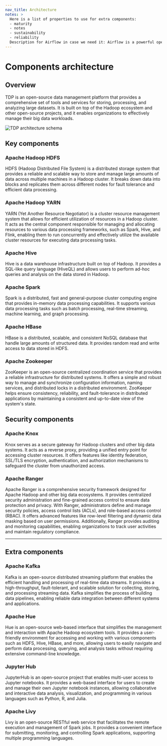 ```yaml
---
nav_title: Architecture
notes: >
  Here is a list of properties to use for extra components:
  - maturity
  - notes
  - sustainability
  - reliability
  Description for Airflow in case we need it: Airflow is a powerful open-source platform designed for programmatically creating, scheduling, and monitoring workflows. With Airflow, users can define complex workflows as code, set task dependencies, and automate the execution of tasks. It offers a web-based user interface that allows easy management and visualization of workflows. Airflow is widely used for data pipeline orchestration, ETL processes, and workflow automation in the data engineering and data science domains.
---
```


# Components architecture

## Overview

TDP is an open-source data management platform that provides a comprehensive set of tools and services for storing, processing, and analyzing large datasets. It is built on top of the Hadoop ecosystem and other open-source projects, and it enables organizations to effectively manage their big data workloads.

![TDP architecture schema](https://raw.githubusercontent.com/TOSIT-IO/tdp-website/feat/david-page-architecture/content/assets/architecture.png)

## Key components

### Apache Hadoop HDFS

HDFS (Hadoop Distributed File System) is a distributed storage system that provides a reliable and scalable way to store and manage large amounts of data across multiple machines in a Hadoop cluster. It breaks down data into blocks and replicates them across different nodes for fault tolerance and efficient data processing.

### Apache Hadoop YARN

YARN (Yet Another Resource Negotiator) is a cluster resource management system that allows for efficient utilization of resources in a Hadoop cluster. It acts as the central component responsible for managing and allocating resources to various data processing frameworks, such as Spark, Hive, and Flink, enabling them to run concurrently and effectively utilize the available cluster resources for executing data processing tasks.

### Apache Hive

Hive is a data warehouse infrastructure built on top of Hadoop. It provides a SQL-like query language (HiveQL) and allows users to perform ad-hoc queries and analysis on the data stored in Hadoop.

### Apache Spark

Spark is a distributed, fast and general-purpose cluster computing engine that provides in-memory data processing capabilities. It supports various data processing tasks such as batch processing, real-time streaming, machine learning, and graph processing.

### Apache HBase

HBase is a distributed, scalable, and consistent NoSQL database that handle large amounts of structured data. It provides random read and write access to data stored in HDFS.

### Apache Zookeeper

ZooKeeper is an open-source centralized coordination service that provides a reliable infrastructure for distributed systems. It offers a simple and robust way to manage and synchronize configuration information, naming services, and distributed locks in a distributed environment. ZooKeeper helps ensure consistency, reliability, and fault-tolerance in distributed applications by maintaining a consistent and up-to-date view of the system's state.

## Security components

### Apache Knox

Knox serves as a secure gateway for Hadoop clusters and other big data systems. It acts as a reverse proxy, providing a unified entry point for accessing cluster resources. It offers features like identity federation, SSL/TLS encryption, authentication, and authorization mechanisms to safeguard the cluster from unauthorized access.

### Apache Ranger

Apache Ranger is a comprehensive security framework designed for Apache Hadoop and other big data ecosystems. It provides centralized security administration and fine-grained access control to ensure data protection and privacy. With Ranger, administrators define and manage security policies, access control lists (ACLs), and role-based access control (RBAC). It offers advanced features like row-level filtering and dynamic data masking based on user permissions. Additionally, Ranger provides auditing and monitoring capabilities, enabling organizations to track user activities and maintain regulatory compliance.

----

## Extra components

### Apache Kafka

Kafka is an open-source distributed streaming platform that enables the efficient handling and processing of real-time data streams. It provides a high-throughput, fault-tolerant, and scalable solution for collecting, storing, and processing streaming data. Kafka simplifies the process of building data pipelines, enabling reliable data integration between different systems and applications.

### Apache Hue

Hue is an open-source web-based interface that simplifies the management and interaction with Apache Hadoop ecosystem tools. It provides a user-friendly environment for accessing and working with various components such as HDFS, Hive, HBase, and more, allowing users to easily navigate and perform data processing, querying, and analysis tasks without requiring extensive command-line knowledge.

### Jupyter Hub

JupyterHub is an open-source project that enables multi-user access to Jupyter notebooks. It provides a web-based interface for users to create and manage their own Jupyter notebook instances, allowing collaborative and interactive data analysis, visualization, and programming in various languages such as Python, R, and Julia.

### Apache Livy

Livy is an open-source RESTful web service that facilitates the remote execution and management of Spark jobs. It provides a convenient interface for submitting, monitoring, and controlling Spark applications, supporting multiple programming languages.
